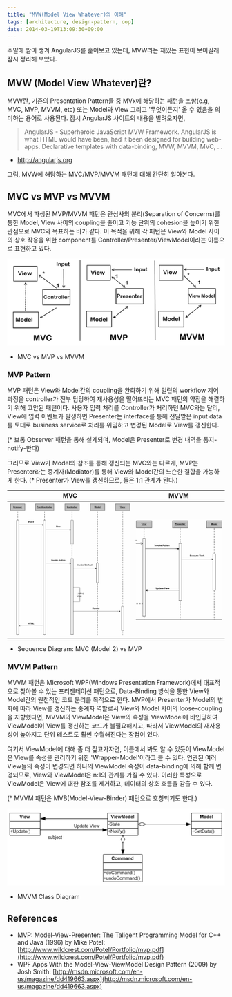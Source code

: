```yaml
---
title: "MVW(Model View Whatever)의 이해"
tags: [architecture, design-pattern, oop]
date: 2014-03-19T13:09:30+09:00
---
```


주말에 짬이 생겨 AngularJS를 훑어보고 있는데, MVW라는 재밌는 표현이 보이길래 잠시 정리해 보았다.

## MVW (Model View Whatever)란?
MVW란, 기존의 Presentation Pattern들 중 MVx에 해당하는 패턴을 포함(e.g, MVC, MVP, MVVM, etc) 또는 Model과 View 그리고 '무엇이든지' 올 수 있음을 의미하는 용어로 사용된다. 잠시 AngularJS 사이트의 내용을 빌려오자면,

> AngularJS - Superheroic JavaScript MVW Framework.
> AngularJS is what HTML would have been, had it been designed for building web-apps. Declarative templates with data-binding, MVW, MVVM, MVC, ...

- http://angularjs.org

그럼, MVW에 해당하는 MVC/MVP/MVVM 패턴에 대해 간단히 알아본다.

## MVC vs MVP vs MVVM
MVC에서 파생된 MVP/MVVM 패턴은 관심사의 분리(Separation of Concerns)를 통한 Model, View 사이의 coupling을 줄이고 기능 단위의 cohesion을 높이기 위한 관점으로 MVC와 목표하는 바가 같다. 이 목적을 위해 각 패턴은 View와 Model 사이의 상호 작용을 위한 component를 Controller/Presenter/ViewModel이라는 이름으로 표현하고 있다.

![MVC vs MVP vs MVVM](../assets/image/2014-03-19-image_4.png)
- MVC vs MVP vs MVVM

### MVP Pattern
MVP 패턴은 View와 Model간의 coupling을 완화하기 위해 일련의 workflow 제어 과정을 controller가 전부 담당하여 재사용성을 떨어뜨리는 MVC 패턴의 약점을 해결하기 위해 고안된 패턴이다. 사용자 입력 처리를 Controller가 처리하던 MVC와는 달리, View에 입력 이벤트가 발생하면 Presenter는 interface를 통해 전달받은 input data를 토대로 business service로 처리를 위임하고 변경된 Model로 View를 갱신한다.

(* 보통 Observer 패턴을 통해 설계되며, Model은 Presenter로 변경 내역을 통지-notify-한다)

그러므로 View가 Model의 참조를 통해 갱신되는 MVC와는 다르게, MVP는 Presenter라는 중계자(Mediator)를 통해 View와 Model간의 느슨한 결합을 가능하게 한다.
(* Presenter가 View를 갱신하므로, 둘은 1:1 관계가 된다.)

| MVC | MVVM |
|-|-|
| ![MVC](../assets/image/2014-03-19-mvcweb2.jpg) | ![MVP](../assets/image/2014-03-19-mvpsequence.jpg) |

- Sequence Diagram: MVC (Model 2) vs MVP

### MVVM Pattern
MVVM 패턴은 Microsoft WPF(Windows Presentation Framework)에서 대표적으로 찾아볼 수 있는 프리젠테이션 패턴으로, Data-Binding 방식을 통한 View와 Model간의 원천적인 코드 분리를 목적으로 한다. MVP에서 Presenter가 Model의 변화에 따라 View를 갱신하는 중계자 역할로서 View와 Model 사이의 loose-coupling을 지향했다면, MVVM의 ViewModel은 View의 속성을 ViewModel에 바인딩하여 ViewModel이 View를 갱신하는 코드가 불필요해지고, 따라서 ViewModel의 재사용성이 높아지고 단위 테스트도 훨씬 수월해진다는 장점이 있다.

여기서 ViewModel에 대해 좀 더 짚고가자면, 이름에서 봐도 알 수 있듯이 ViewModel은 View를 속성을 관리하기 위한 'Wrapper-Model'이라고 볼 수 있다. 연관된 여러 View들의 속성이 변경되면 하나의 ViewModel 속성이 data-binding에 의해 함께 변경되므로, View와 ViewModel은 n:1의 관계를 가질 수 있다. 이러한 특성으로 ViewModel은 View에 대한 참조를 제거하고, 데이터의 상호 흐름을 감출 수 있다.

(* MVVM 패턴은 MVB(Model-View-Binder) 패턴으로 호칭되기도 한다.) 

![MVP](../assets/image/2014-03-19-mvvm.png)
- MVVM Class Diagram

## References
- MVP: Model-View-Presenter: The Taligent Programming Model for C++ and Java (1996) by Mike Potel: [http://www.wildcrest.com/Potel/Portfolio/mvp.pdf](http://www.wildcrest.com/Potel/Portfolio/mvp.pdf)
- WPF Apps With the Model-View-ViewModel Design Pattern (2009) by Josh Smith: [http://msdn.microsoft.com/en-us/magazine/dd419663.aspx](http://msdn.microsoft.com/en-us/magazine/dd419663.aspx)

